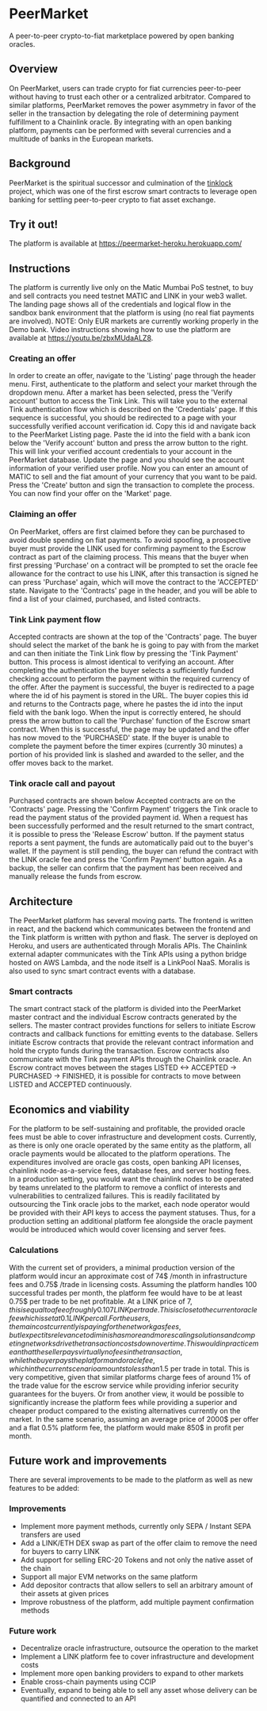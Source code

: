 # PeerMarket
A peer-to-peer crypto-to-fiat marketplace powered by open banking oracles.

## Overview
On PeerMarket, users can trade crypto for fiat currencies peer-to-peer without having to trust each other or a centralized arbitrator. Compared to similar platforms, 
PeerMarket removes the power asymmetry in favor of the seller in the transaction by delegating the role of determining payment fulfillment to a Chainlink oracle.
By integrating with an open banking platform, payments can be performed with several currencies and a multitude of banks in the European markets.

## Background
PeerMarket is the spiritual successor and culmination of the [tinklock](https://github.com/wollbo/tinklock) project, which was one of the first escrow smart contracts to leverage open banking for settling peer-to-peer crypto to fiat asset exchange.

## Try it out!
The platform is available at https://peermarket-heroku.herokuapp.com/

## Instructions
The platform is currently live only on the Matic Mumbai PoS testnet, to buy and sell contracts you need testnet MATIC and LINK in your web3 wallet.
The landing page shows all of the credentials and logical flow in the sandbox bank environment that the platform is using (no real fiat payments are involved). NOTE: Only EUR markets are currently working properly in the Demo bank.
Video instructions showing how to use the platform are available at https://youtu.be/zbxMUdaALZ8.

### Creating an offer
In order to create an offer, navigate to the 'Listing' page through the header menu. First, authenticate to the platform and select your market through the dropdown menu.
After a market has been selected, press the 'Verify account' button to access the Tink Link. This will take you to the external Tink authentication flow which is described on the 'Credentials' page.
If this sequence is successful, you should be redirected to a page with your successfully verified account verification id. Copy this id and navigate back to the PeerMarket Listing page.
Paste the id into the field with a bank icon below the 'Verify account' button and press the arrow button to the right. This will link your verified account credentials to your account in the PeerMarket database.
Update the page and you should see the account information of your verified user profile. Now you can enter an amount of MATIC to sell and the fiat amount of your currency that you want to be paid.
Press the 'Create' button and sign the transaction to complete the process. You can now find your offer on the 'Market' page.

### Claiming an offer
On PeerMarket, offers are first claimed before they can be purchased to avoid double spending on fiat payments. To avoid spoofing,
a prospective buyer must provide the LINK used for confirming payment to the Escrow contract as part of the claiming process. This means that the buyer when first pressing
'Purchase' on a contract will be prompted to set the oracle fee allowance for the contract to use his LINK, after this transaction is signed he can press 'Purchase' again,
which will move the contract to the 'ACCEPTED' state. Navigate to the 'Contracts' page in the header, and you will be able to find a list of your claimed, purchased, and listed contracts.

### Tink Link payment flow
Accepted contracts are shown at the top of the 'Contracts' page. The buyer should select the market of the bank he is going to pay with from the market and can
then initiate the Tink Link flow by pressing the 'Tink Payment' button. This process is almost identical to verifying an account. After completing the authentication the buyer 
selects a sufficiently funded checking account to perform the payment within the required currency of the offer. After the payment is successful, the buyer is redirected
to a page where the id of his payment is stored in the URL. The buyer copies this id and returns to the Contracts page, where he pastes the id into the input field with the bank logo.
When the input is correctly entered, he should press the arrow button to call the 'Purchase' function of the Escrow smart contract. When this is successful, the page may be updated and the offer
has now moved to the 'PURCHASED' state. If the buyer is unable to complete the payment before the timer expires (currently 30 minutes) a portion of his provided link is slashed and awarded to the seller, and the offer moves back to the market. 

### Tink oracle call and payout
Purchased contracts are shown below Accepted contracts are on the 'Contracts' page. Pressing the 'Confirm Payment' triggers the Tink oracle to read the payment status of the provided payment id.
When a request has been successfully performed and the result returned to the smart contract, it is possible to press the 'Release Escrow' button. If the payment status reports a sent payment,
the funds are automatically paid out to the buyer's wallet. If the payment is still pending, the buyer can refund the contract with the LINK oracle fee and press the 'Confirm Payment' button again.
As a backup, the seller can confirm that the payment has been received and manually release the funds from escrow.

## Architecture
The PeerMarket platform has several moving parts. The frontend is written in react, and the backend which communicates between the frontend and the Tink platform is written with python and flask. The server is deployed on Heroku, and users are authenticated through Moralis APIs. The Chainlink external adapter communicates with the Tink APIs using a python bridge hosted on AWS Lambda, and the node itself is a LinkPool NaaS. Moralis is also used to sync smart contract events with a database.

### Smart contracts
The smart contract stack of the platform is divided into the PeerMarket master contract and the individual Escrow contracts generated by the sellers. The master contract provides functions for sellers to initiate Escrow contracts and callback functions for emitting events to the database. Sellers initiate Escrow contracts that provide the relevant contract information and hold the crypto funds during the transaction. Escrow contracts also communicate with the Tink payment APIs through the Chainlink oracle. An Escrow contract moves between the stages LISTED <-> ACCEPTED -> PURCHASED -> FINISHED, it is possible for contracts to move between LISTED and ACCEPTED continuously.

## Economics and viability
For the platform to be self-sustaining and profitable, the provided oracle fees must be able to cover infrastructure and development costs. Currently, as there is only one oracle operated by the same entity as the platform, all oracle payments would be allocated to the platform operations. The expenditures involved are oracle gas costs, open banking API licenses, chainlink node-as-a-service fees, database fees, and server hosting fees.
In a production setting, you would want the chainlink nodes to be operated by teams unrelated to the platform to remove a conflict of interests and vulnerabilities to centralized failures. This is readily facilitated by outsourcing the Tink oracle jobs to the market, each node operator would be provided with their API keys to access the payment statuses. Thus, for a production setting an additional platform fee alongside the oracle payment would be introduced which would cover licensing and server fees. 

### Calculations
With the current set of providers, a minimal production version of the platform would incur an approximate cost of 74$ /month in infrastructure fees and 0.75$ /trade in licensing costs.
Assuming the platform handles 100 successful trades per month, the platform fee would have to be at least 0.75$ per trade to be net profitable. At a LINK price of 7$, this is equal to a fee of roughly 0.107 LINK per trade. This is close to the current oracle fee which is set at 0.1 LINK per call.
For the users, the main cost currently is paying for the network gas fees, but I expect its relevance to diminish as more and more scaling solutions and competing networks drive the transaction costs down over time. This would in practice mean that the seller pays virtually no fees in the transaction, while the buyer pays the platform and oracle fee, which in the current scenario amounts to less than 1.5$ per trade in total. This is very competitive, given that similar platforms charge fees of around 1% of the trade value for the escrow service while providing inferior security guarantees for the buyers. Or from another view, it would be possible to significantly increase the platform fees while providing a superior and cheaper product compared to the existing alternatives currently on the market. In the same scenario, assuming an average price of 2000$ per offer and a flat 0.5% platform fee, the platform would make 850$ in profit per month.

## Future work and improvements
There are several improvements to be made to the platform as well as new features to be added:

### Improvements
- Implement more payment methods, currently only SEPA / Instant SEPA transfers are used
- Add a LINK/ETH DEX swap as part of the offer claim to remove the need for buyers to carry LINK
- Add support for selling ERC-20 Tokens and not only the native asset of the chain
- Support all major EVM networks on the same platform
- Add depositor contracts that allow sellers to sell an arbitrary amount of their assets at given prices
- Improve robustness of the platform, add multiple payment confirmation methods

### Future work
- Decentralize oracle infrastructure, outsource the operation to the market
- Implement a LINK platform fee to cover infrastructure and development costs
- Implement more open banking providers to expand to other markets
- Enable cross-chain payments using CCIP
- Eventually, expand to being able to sell any asset whose delivery can be quantified and connected to an API
